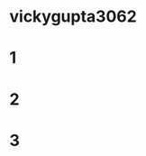 # vickygupta3062
<!DOCTYPE html>
<html lang="en">
<head>
    <meta charset="UTF-8">
    <meta name="viewport" content="width=device-width, initial-scale=1.0">
    <title>Shapes Game</title>
    <link rel="stylesheet" href="/new.project/STYLE (2).CSS">
</head>
<body>
    <div id="main">
        <div id="box">
            <div id="square" class="shape"><h1>1</h1></div>
            <div id="diamond" class="shape"><h1>2</h1></div>
        </div>
        <div id="circle" class="shape"><h1>3</h1></div>
    </div>
</body>
</html>
